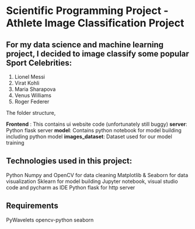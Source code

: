 # Scientific Programming Project - Athlete Image Classification Project

## For my data science and machine learning project, I decided to image classify some popular Sport Celebrities:

1. Lionel Messi
2. Virat Kohli
3. Maria Sharapova
4. Venus Williams
5. Roger Federer

The folder structure,

__Frontend__ : This contains ui website code (unfortunately still buggy)
__server__: Python flask server
__model__: Contains python notebook for model building including python model
__images_dataset__: Dataset used for our model training

## Technologies used in this project:
Python
Numpy and OpenCV for data cleaning
Matplotlib & Seaborn for data visualization
Sklearn for model building
Jupyter notebook, visual studio code and pycharm as IDE
Python flask for http server

## Requirements

PyWavelets
opencv-python
seaborn

